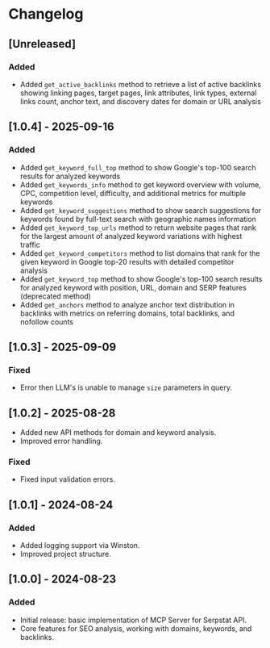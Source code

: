 # Changelog

## [Unreleased]
### Added
- Added `get_active_backlinks` method to retrieve a list of active backlinks showing linking pages, target pages, link attributes, link types, external links count, anchor text, and discovery dates for domain or URL analysis

## [1.0.4] - 2025-09-16
### Added
- Added `get_keyword_full_top` method to show Google's top-100 search results for analyzed keywords
- Added `get_keywords_info` method to get keyword overview with volume, CPC, competition level, difficulty, and additional metrics for multiple keywords
- Added `get_keyword_suggestions` method to show search suggestions for keywords found by full-text search with geographic names information
- Added `get_keyword_top_urls` method to return website pages that rank for the largest amount of analyzed keyword variations with highest traffic
- Added `get_keyword_competitors` method to list domains that rank for the given keyword in Google top-20 results with detailed competitor analysis
- Added `get_keyword_top` method to show Google's top-100 search results for analyzed keyword with position, URL, domain and SERP features (deprecated method)
- Added `get_anchors` method to analyze anchor text distribution in backlinks with metrics on referring domains, total backlinks, and nofollow counts

## [1.0.3] - 2025-09-09
### Fixed
- Error then LLM's is unable to manage `size` parameters in query.

## [1.0.2] - 2025-08-28
- Added new API methods for domain and keyword analysis.
- Improved error handling.

### Fixed
- Fixed input validation errors.

## [1.0.1] - 2024-08-24
### Added
- Added logging support via Winston.
- Improved project structure.

## [1.0.0] - 2024-08-23
### Added
- Initial release: basic implementation of MCP Server for Serpstat API.
- Core features for SEO analysis, working with domains, keywords, and backlinks.

